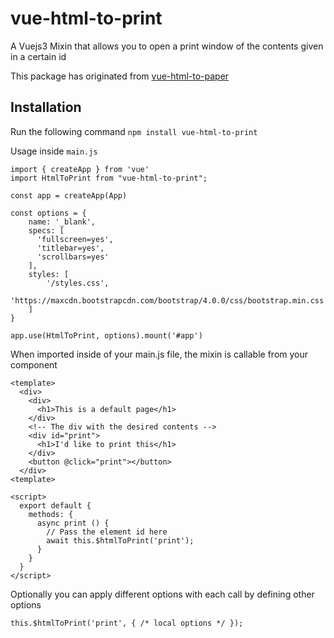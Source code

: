 # vue-html-to-print
A Vuejs3 Mixin that allows you to open a print window of the contents given in a certain id

This package has originated from [vue-html-to-paper](https://github.com/mycurelabs/vue-html-to-paper)

## Installation
Run the following command
```npm install vue-html-to-print```

Usage inside ```main.js```
```
import { createApp } from 'vue'
import HtmlToPrint from "vue-html-to-print";

const app = createApp(App)

const options = {
    name: '_blank',
    specs: [
      'fullscreen=yes',
      'titlebar=yes',
      'scrollbars=yes'
    ],
    styles: [
        '/styles.css',
        'https://maxcdn.bootstrapcdn.com/bootstrap/4.0.0/css/bootstrap.min.css'
    ]
}

app.use(HtmlToPrint, options).mount('#app')
```

When imported inside of your main.js file, the mixin is callable from your component
```
<template>
  <div>
    <div>
      <h1>This is a default page</h1>
    </div>
    <!-- The div with the desired contents -->
    <div id="print">
      <h1>I'd like to print this</h1>
    </div>
    <button @click="print"></button>
  </div>
<template>

<script>
  export default {
    methods: {
      async print () {
        // Pass the element id here
        await this.$htmlToPrint('print');
      }
    }
  }
</script>
```

Optionally you can apply different options with each call by defining other options
```
this.$htmlToPrint('print', { /* local options */ });
```